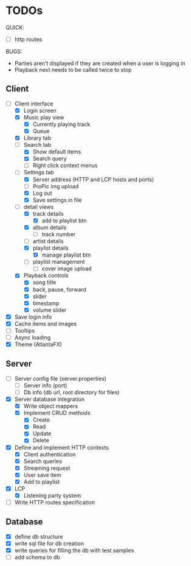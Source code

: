 # TODOs

QUICK:

- [ ] http routes

BUGS:

- Parties aren't displayed if they are created when a user is logging in
- Playback next needs to be called twice to stop

## Client

- [ ] Client interface
    - [x] Login screen
    - [x] Music play view
        - [x] Currently playing track
        - [x] Queue
    - [x] Library tab
    - [ ] Search tab
        - [x] Show default items
        - [x] Search query
        - [ ] Right click context menus
    - [ ] Settings tab
        - [x] Server address (HTTP and LCP hosts and ports)
        - [ ] ProPic img upload
        - [x] Log out
        - [x] Save settings in file
    - [ ] detail views
        - [x] track details
            -  [x] add to playlist btn
        - [x] album details
            - [ ] track number
        - [ ] artist details
        - [x] playlist details
            - [x] manage playlist btn
        - [ ] playlist management
            - [ ] cover image upload
    - [x] Playback controls
        - [x] song title
        - [x] back, pause, forward
        - [x] slider
        - [x] timestamp
        - [x] volume slider
- [x] Save login info
- [x] Cache items and images
- [ ] Tooltips
- [ ] Async loading
- [x] Theme (AtlantaFX)

## Server

- [ ] Server config file (server.properties)
    - [ ] Server info (port)
    - [ ] Db info (db url, root directory for files)
- [x] Server database integration
    - [x] Write object mappers
    - [x] Implement CRUD methods
        - [x] Create
        - [x] Read
        - [x] Update
        - [x] Delete
- [x] Define and implement HTTP contexts
    - [x] Client authentication
    - [x] Search queries
    - [x] Streaming request
    - [x] User save item
    - [x] Add to playlist
- [x] LCP
    - [x] Listening party system
- [ ] Write HTTP routes specification

## Database

- [x] define db structure
- [x] write sql file for db creation
- [x] write queries for filling the db with test samples
- [ ] add schema to db
